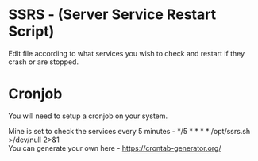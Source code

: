 # SSRS - (Server Service Restart Script)
Edit file according to what services you wish to check and restart if they crash or are stopped.

# Cronjob
You will need to setup a cronjob on your system.

Mine is set to check the services every 5 minutes - */5 * * * * /opt/ssrs.sh >/dev/null 2>&1 <br/>
You can generate your own here - https://crontab-generator.org/

